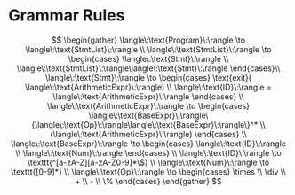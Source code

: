 # Grammar Rules

$$
\begin{gather}
    \langle\:\text{Program}\:\rangle \to \langle\:\text{StmtList}\:\rangle  \\
    \langle\:\text{StmtList}\:\rangle \to 
    \begin{cases} 
        \langle\:\text{Stmt}\:\rangle \\ 
        \langle\:\text{StmtList}\:\rangle\langle\:\text{Stmt}\:\rangle
    \end{cases}\\
    \langle\:\text{Stmt}\:\rangle \to 
    \begin{cases}
        \text{exit}( \langle\:\text{ArithmeticExpr}\:\rangle) \\
        \langle\:\text{ID}\:\rangle = \langle\:\text{ArithmeticExpr}\:\rangle
    \end{cases} \\
    \langle\:\text{ArithmeticExpr}\:\rangle \to 
    \begin{cases}
    \langle\:\text{BaseExpr}\:\rangle\{\langle\:\text{Op}\:\rangle\langle\:\text{BaseExpr}\:\rangle\}^* \\
    (\langle\:\text{ArithmeticExpr}\:\rangle)
    \end{cases} \\
    \langle\:\text{BaseExpr}\:\rangle \to 
    \begin{cases}
        \langle\:\text{ID}\:\rangle \\
        \langle\:\text{Num}\:\rangle
    \end{cases} \\
    \langle\:\text{ID}\:\rangle \to \texttt{^[a-zA-Z][a-zA-Z0-9]*\$} \\
    \langle\:\text{Num}\:\rangle \to \texttt{[0-9]*} \\
    \langle\:\text{Op}\:\rangle \to
    \begin{cases}
        \times \\
        \div \\
        + \\
        - \\
        \%
    \end{cases}
\end{gather}
$$